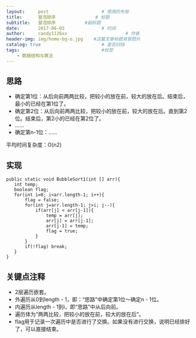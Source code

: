```yaml
---
layout:     post                    # 使用的布局
title:      冒泡排序               # 标题 
subtitle:   冒泡排序           #副标题
date:       2017-06-03              # 时间
author:     candy1126xx                      # 作者
header-img: img/home-bg-o.jpg    #这篇文章标题背景图片
catalog: true                       # 是否归档
tags:                               #标签
    - 数据结构与算法
---
```


## 思路
* 确定第1位：从后向前两两比较，把较小的放在前，较大的放在后。结束后，最小的已经在第1位了。
* 确定第2位：从后向前两两比较，把较小的放在前，较大的放在后。直到第2位。结束后，第2小的已经在第2位了。
* ......
* 确定第n-1位：......

平均时间复杂度：O(n2)

## 实现
```
public static void BubbleSort1(int [] arr){
   int temp;
   boolean flag;
   for(int i=0; i<arr.length-1; i++){
       flag = false;
       for(int j=arr.length-1; j>i; j--){
           if(arr[j] < arr[j-1]){
               temp = arr[j];
               arr[j] = arr[j-1];
               arr[j-1] = temp;
               flag = true;
           }
       }
       if(!flag) break;
   }
}
```

## 关键点注释
* 2层遍历嵌套。
* 外遍历从0到length - 1，即：“思路”中确定第1位～确定n - 1位。
* 内遍历从length - 1到i，即“思路”中从后向前。
* 遍历体为“两两比较，把较小的放在前，较大的放在后”。
* flag用于记录一次遍历中是否进行了交换。如果没有进行交换，说明已经排好了，可以直接结束。
